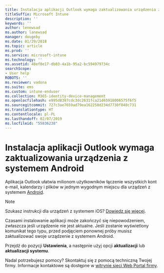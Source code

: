 ```yaml
---
title: Instalacja aplikacji Outlook wymaga zaktualizowania urządzenia z systemem Android | Microsoft Docs
titleSuffix: Microsoft Intune
description: ''
keywords: ''
author: lenewsad
ms.author: lanewsad
manager: dougeby
ms.date: 01/29/2018
ms.topic: article
ms.prod: ''
ms.service: microsoft-intune
ms.technology: ''
ms.assetid: 48ef8e17-db03-4a1b-95a2-bc594979734c
searchScope:
- User help
ROBOTS: ''
ms.reviewer: vadona
ms.suite: ems
ms.custom: intune-enduser
ms.collection: M365-identity-device-management
ms.openlocfilehash: e995d8397cdc3dc2631fca21d65918006575f6f5
ms.sourcegitcommit: 727c3ae7659ad79ea162250d234d7730f840c731
ms.translationtype: HT
ms.contentlocale: pl-PL
ms.lasthandoff: 02/07/2019
ms.locfileid: "55836238"
---
```

# <a name="you-need-to-update-your-android-device-to-install-the-outlook-app"></a>Instalacja aplikacji Outlook wymaga zaktualizowania urządzenia z systemem Android

Aplikacja Outlook ułatwia milionom użytkowników łączenie wszystkich kont e-mail, kalendarzy i plików w jednym wygodnym miejscu dla urządzeń z systemem [Android](https://play.google.com/store/apps/details?id=com.microsoft.office.outlook).

>[!NOTE]
> Szukasz instrukcji dla urządzeń z systemem iOS? [Dowiedz się więcej](update-device-outlook-ios.md).

Czasami instalowanie aplikacji może zakończyć się niepowodzeniem, zwłaszcza jeśli urządzenie nie jest aktualne. Jeśli zostanie wyświetlony komunikat tego typu, przed podjęciem ponownej próby musisz zaktualizować swoje urządzenie z systemem Android.

Przejdź do pozycji **Ustawienia**, a następnie użyj opcji **aktualizacji** lub **aktualizacji systemu**.

Nadal potrzebujesz pomocy? Skontaktuj się z pomocą techniczną Twojej firmy. Informacje kontaktowe są dostępne w [witrynie sieci Web Portal firmy](https://go.microsoft.com/fwlink/?linkid=2010980).
